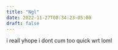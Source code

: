 ```yaml
---
title: "Ngl"
date: 2022-11-27T00:34:23-05:00
draft: false
---
```

i reall yhope i dont cum too quick wrt loml